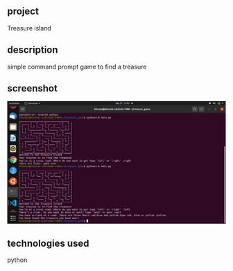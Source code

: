 ## project
Treasure island

## description
simple command prompt game to find a treasure

## screenshot
![screenshot](screenshot.png)

## technologies used
python